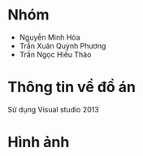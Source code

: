 # Nhóm
<ul>
  <li>Nguyễn Minh Hòa	
<li>Trần Xuân Quỳnh Phương	</li>	
<li>Trần Ngọc Hiếu Thảo</li>
</ul>

# Thông tin về đồ án
<p>Sử dụng Visual studio 2013</p>

# Hình ảnh






